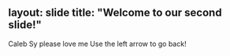 layout: slide
title: "Welcome to our second slide!"
---
Caleb Sy please love me
Use the left arrow to go back!
